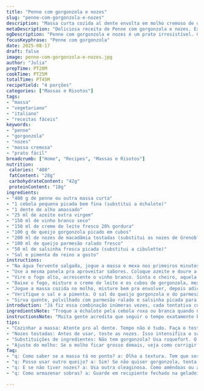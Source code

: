 ```yaml
---
title: "Penne com gorgonzola e nozes"
slug: "penne-com-gorgonzola-e-nozes"
description: "Massa curta cozida al dente envolta em molho cremoso de queijo gorgonzola dissolvido no vinho branco com toque de creme. Nozes tostadas adicionam crocância e aroma, finalizadas com queijo parmesão ralado na hora e ervas frescas. Receita vegetariana, sem ovos, que oscila entre sabores intensos e textura rica, ideal para quem curte queijos azulados e contrastes interessantes."
metaDescription: "Deliciosa receita de Penne com gorgonzola e nozes. Experimente essa combinação rica e cremosa que impressiona a todos."
ogDescription: "Penne com gorgonzola e nozes é um prato irresistível. Cremoso, intenso e perfeito para quem ama queijos azuis."
focusKeyphrase: "Penne com gorgonzola"
date: 2025-08-17
draft: false
image: penne-com-gorgonzola-e-nozes.jpg
author: "Julia"
prepTime: PT20M
cookTime: PT25M
totalTime: PT45M
recipeYield: "4 porções"
categories: ["Massas e Risotos"]
tags:
- "massa"
- "vegetariano"
- "italiano"
- "receitas fáceis"
keywords:
- "penne"
- "gorgonzola"
- "nozes"
- "massa cremosa"
- "prato fácil"
breadcrumb: ["Home", "Recipes", "Massas e Risotos"]
nutrition: 
 calories: "480"
 fatContent: "28g"
 carbohydrateContent: "42g"
 proteinContent: "18g"
ingredients:
- "400 g de penne ou outra massa curta"
- "1 cebola pequena picada bem fina (substitui a échalote)"
- "1 dente de alho amassado"
- "25 ml de azeite extra virgem"
- "150 ml de vinho branco seco"
- "150 ml de creme de leite fresco 20% gordura"
- "100 g de queijo gorgonzola picado em cubos"
- "200 ml de nozes de macadâmia tostadas (substitui as nozes de Grenoble)"
- "100 ml de queijo parmesão ralado fresco"
- "50 ml de salsinha fresca picada (substitui a cibulette)"
- "Sal e pimenta do reino a gosto"
instructions:
- "Na água fervente salgada, jogue a massa e mexa nos primeiros minutos pra não grudar. Preste atenção — o ponto al dente não é só o tempo, mas a textura: firme, arranhando os dentes. Escorra, jogue um fio de azeite e misture pra não empapar. Reserve."
- "Use a mesma panela pra aproveitar sabores. Coloque azeite e doure a cebola e o alho no fogo médio, mexendo até ficarem translúcidos e soltando aroma. Se escurecer demais, amargará."
- "Vire o fogo alto, acrescente o vinho branco. Sinta o cheiro, aquela queimadinha da bebida evaporando é o toque que vai alimentar o molho. Deixe ferver cerca de um minuto pra sumir o álcool, mas não deixe reduzir demais."
- "Baixe o fogo, misture o creme de leite e os cubos de gorgonzola, mexa sem parar até o queijo derreter e o molho engrossar levemente. Se parecer muito grosso, uma colher de sopa da água do cozimento da massa ajuda ajustar a textura — já fiz essa lambança e salva."
- "Jogue a massa cozida no molho, misture bem pra envolver, depois adicione as nozes de macadâmia e aqueça rapidamente. Elas trazem textura e um sabor amanteigado diferente, tentei com castanha-do-pará mas o toque é distinto, prefiro a macadâmia aqui."
- "Verifique o sal e a pimenta. O sal do queijo gorgonzola e do parmesão já pesa, então teste antes de corrigir."
- "Sirva quente, polvilhado com parmesão ralado e salsinha picada para frescor. Repara no contraste das cores — o azul do queijo com o verde brilhante e branco do parmesão. Aroma que invade a cozinha, mosaico de sabores esperando pela mastigação."
introduction: "Já fiz essa combinação inúmeras vezes, cada tentativa com uma nuance diferente — troquei o tipo de queijo azul, varieis oleaginosas, até adaptei a base líquida. O que percebi? Que o segredo está no equilíbrio do molho cremoso sem empapar a massa, e na potência das nozes, que quebram a monotonia da textura macia da massa e do queijo. Além disso, vinho branco dá mais leveza e acidez, tira aquele peso do prato. Em dias mais preguiçosos, substituo o creme por leite integral engrossado com farinha, mas nada como o toque fresco do creme de leite para estabilizar o molho e garantir riqueza na boca. Se usar gorgonzola, atenção ao ponto, queijo azul é tempero e base, cuidado para não virar um azedume."
ingredientsNote: "Troque a échalote pela cebola roxa ou branca quando não encontrar, elas dão base com sabor mais suave e funcionam bem. O queijo azul pode ser gorgonzola, roquefort ou mesmo um queijo de cabra curado, dependendo do paladar. Prefiro nozes macadâmia brasileiras para um sabor menos amargo que as tradicionais nozes de Grenoble europeias — o toque do Brasil na cozinha. Vinhos brancos secos são melhores: Chablis, Sauvignon Blanc, ou até um vinho nacional como o Alvarinho, evitam doçura excessiva. Pode usar creme de leite fresco ou creme culinaire se for uma versão mais 'gordinha' — nada de substituir por creme de leite de caixinha com muito estabilizante que muda textura. Use azeite extra virgem para refogar, adiciona sabor frutado e ajuda na digestibilidade do prato."
instructionsNote: "Muita gente acredita que seguir o tempo exatamente basta, mas observar o ponto das massas e o molho é crucial. A massa deve ser firme ao morder, com leve resistência, só assim o prato não vira papa. Ao dourar cebola e alho, cuidado para não queimar — fogo médio-baixo evita sabor amargo e mantém aroma. Deglacear com vinho branco faz o sabor ganhar corpo, deixe evaporar o álcool pra não ficar ácido demais. Quando adicionar queijo, mexa devagar, utilize colher de pau para não empelotar. Se o molho ficar muito grosso, pingue água do cozimento da massa para ajustar a cremosidade. Nozes precisam ser tostadas antes para realçar aroma e crocância, cuidado para não queimar, pois fica amargo. Finalize sempre com queijo ralado fresco e ervas — o frescor e textura mudam tudo no prato."
tips:
- "Cozinhar a massa: Atente pro al dente. Tempo não é tudo. Faça o teste do dente. Se estiver firme, tá bom. Se demorar, vai ficar mole. Jogue azeite depois de escorrer. Assim não empaca. Precisa ficar soltinha."
- "Nozes tostadas: Antes de usar, toste as nozes. Isso intensifica o sabor. Não queime. Isso amarga. Fogo baixo é a solução. Confira o aroma. Tem que encher a cozinha de cheirinho bom. A crocância faz diferença no prato."
- "Substituições de ingredientes: Não tem gorgonzola? Usa roquefort. O sabor muda, mas fica bom. E no lugar da macadâmia, tente castanha-do-pará. O gosto é diferente, mas pode funcionar. O importante é tentar e adaptar ao que você gosta."
- "Ajuste do molho: Se o molho ficar grosso demais, veja como corrigir. Coloca uma colher da água da massa. Isso é crucial. Mistura devagar. Não é pra empelotar. O segredo tá na cremosidade."
faq:
- "q: Como saber se a massa tá no ponto? a: Olha a textura. Tem que ser firme. Se passar do ponto, ficou mole. O teste é morder. Sente resistência."
- "q: Posso usar outro queijo? a: Sim! Se não quiser gorgonzola, tenta um queijo de cabra. O gosto vai mudar, mas o molho vai ficar bom. Varia bastante."
- "q: E se não tiver nozes? a: Usa outra oleaginosa. Como amêndoas ou avelãs. O gosto muda, mas não dá pra deixar de lado. Também ajuda na textura."
- "q: Como armazenar sobras? a: Guarde em recipiente fechado na geladeira. Assim dura três dias. Pra aquecer, adiciona um pouco de creme. Isso ajuda a não ressecar."

---
```

